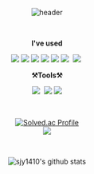 <div align="center">

![header](https://capsule-render.vercel.app/api?type=waving&color=6ec7f9&height=300&section=header&text=welcome&fontSize=90&animation=fadeIn&fontAlignY=38&desc=Juyeong's%20GitHub%20Profile&descAlignY=51&descAlign=62)

<br>

<p><strong>I've used</strong></p>
<p>
  <img src="https://img.shields.io/badge/HTML-E34F26?style=flat-square&logo=HTML5&logoColor=white"/>
  <img src="https://img.shields.io/badge/CSS-1572B6?style=flat-square&logo=CSS3&logoColor=white"/>
  <img src="https://img.shields.io/badge/Javascript-F7DF1E?style=flat-square&logo=JavaScript&logoColor=black"/>
  <img src="https://img.shields.io/badge/C++-00599C?style=flat-square&logo=C%2B%2B&logoColor=white"/>
  <img src="https://img.shields.io/badge/C-A8B9CC?style=flat-square&logo=C&logoColor=white"/>
  <img src="https://img.shields.io/badge/Python-white?style=flat&logo=Python&logoColor=#3776AB"/></a>&nbsp
  <img src="https://img.shields.io/badge/MySQL-4479A1?style=flat&logo=MySQL&logoColor=white"/></a>&nbsp
</p>

<p><strong>⚒️Tools⚒️</strong></p>
<p>
  <img src="https://img.shields.io/badge/GitHub-gray?style=flat&logo=GitHub&logoColor=black"/></a>&nbsp
  <img src="https://img.shields.io/badge/Git-blue?style=flat&logo=Git&logoColor=F05032"/></a>
  <img src="https://img.shields.io/badge/Visual%20Studio%20Code-007ACC?style=flat-square&logo=Visual%20Studio%20Code&logoColor=white"/>
</p>

<br>

[![Solved.ac Profile](http://mazassumnida.wtf/api/v2/generate_badge?boj=sjy010208)](https://solved.ac/sjy010208/) <br>
<img src="http://mazandi.herokuapp.com/api?handle=sjy010208&theme=warm"/>

<br>

![sjy1410's github stats](https://github-readme-stats.vercel.app/api?username=sjy1410&show_icons=true)

</div>
